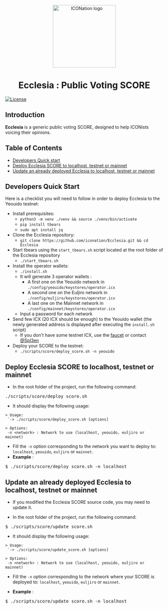 <p align="center">
  <img 
    src="https://i.imgur.com/XmEIL16.png" 
    width="200px"
    alt="ICONation logo">
</p>

<h1 align="center">Ecclesia : Public Voting SCORE</h1>

 [![License](https://img.shields.io/badge/License-Apache%202.0-blue.svg)](https://opensource.org/licenses/Apache-2.0)

## Introduction

**Ecclesia** is a generic public voting SCORE, designed to help ICONists voicing their opinions.

## Table of Contents

  * [Developers Quick start](https://github.com/iconation/Ecclesia#quick-start)
  * [Deploy Ecclesia SCORE to localhost, testnet or mainnet](https://github.com/iconation/Ecclesia#deploy-daedric-score-to-localhost-testnet-or-mainnet)
  * [Update an already deployed Ecclesia to localhost, testnet or mainnet](https://github.com/iconation/Ecclesia#update-an-already-deployed-daedric-to-localhost-testnet-or-mainnet)

## Developers Quick Start

Here is a checklist you will need to follow in order to deploy Ecclesia to the Yeouido testnet:

  * Install prerequisites:
    * `python3 -m venv ./venv && source ./venv/bin/activate`
    * `pip install tbears`
    * `sudo apt install jq`
  * Clone the Ecclesia repository:
    * `git clone https://github.com/iconation/Ecclesia.git && cd Ecclesia`
  * Start tbears using the `start_tbears.sh` script located at the root folder of the Ecclesia repository
    * `./start_tbears.sh`
  * Install the operator wallets:
    * `./install.sh`
    * It will generate 3 operator wallets : 
      * A first one on the Yeouido network in `./config/yeouido/keystores/operator.icx`
      * A second one on the Euljiro network in `./config/euljiro/keystores/operator.icx`
      * A last one on the Mainnet network in `./config/mainnet/keystores/operator.icx`
    * Input a password for each network
  * Send few ICX (20 ICX should be enough) to the Yeouido wallet (the newly generated address is displayed after executing the `install.sh` script)
    * If you don't have some testnet ICX, use the [faucet](http://icon-faucet.ibriz.ai/) or contact [@Spl3en](https://t.me/Spl3en)
  * Deploy your SCORE to the testnet:
    * `./scripts/score/deploy_score.sh -n yeouido`
    
## Deploy Ecclesia SCORE to localhost, testnet or mainnet

- In the root folder of the project, run the following command:
<pre>./scripts/score/deploy_score.sh</pre>

- It should display the following usage:
```
> Usage:
 `-> ./scripts/score/deploy_score.sh [options]

> Options:
 -n <network> : Network to use (localhost, yeouido, euljiro or mainnet)
```

- Fill the `-n` option corresponding to the network you want to deploy to: `localhost`, `yeouido`, `euljiro` or `mainnet`.
- **Example** : 
<pre>$ ./scripts/score/deploy_score.sh -n localhost</pre>

## Update an already deployed Ecclesia to localhost, testnet or mainnet

- If you modified the Ecclesia SCORE source code, you may need to update it.

- In the root folder of the project, run the following command:
<pre>$ ./scripts/score/update_score.sh</pre>

- It should display the following usage:
```
> Usage:
 `-> ./scripts/score/update_score.sh [options]

> Options:
 -n <network> : Network to use (localhost, yeouido, euljiro or mainnet)
```

- Fill the `-n` option corresponding to the network where your SCORE is deployed to: `localhost`, `yeouido`, `euljiro` or `mainnet`.

- **Example** :
<pre>$ ./scripts/score/update_score.sh -n localhost</pre>
